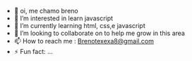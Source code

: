 - 👋 oi, me chamo breno
- 👀 I’m interested in learn javascript
- 🌱 I’m currently learning html, css,e javascript
- 💞️ I’m looking to collaborate on to help me grow in this area
- 📫 How to reach me : Brenotexexa8@gmail.com
- ⚡ Fun fact: ...

<!---
Santos-0/Santos-0 is a ✨ special ✨ repository because its `README.md` (this file) appears on your GitHub profile.
You can click the Preview link to take a look at your changes.
--->
